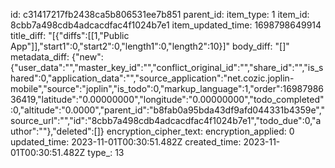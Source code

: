 id: c31417217fb2438ca5b806531ee7b851
parent_id: 
item_type: 1
item_id: 8cbb7a498cdb4adcacdfac4f1024b7e1
item_updated_time: 1698798649914
title_diff: "[{\"diffs\":[[1,\"Public App\"]],\"start1\":0,\"start2\":0,\"length1\":0,\"length2\":10}]"
body_diff: "[]"
metadata_diff: {"new":{"user_data":"","master_key_id":"","conflict_original_id":"","share_id":"","is_shared":0,"application_data":"","source_application":"net.cozic.joplin-mobile","source":"joplin","is_todo":0,"markup_language":1,"order":1698798636419,"latitude":"0.00000000","longitude":"0.00000000","todo_completed":0,"altitude":"0.0000","parent_id":"b8fab0a95bda43df9afd044331b4359e","source_url":"","id":"8cbb7a498cdb4adcacdfac4f1024b7e1","todo_due":0,"author":""},"deleted":[]}
encryption_cipher_text: 
encryption_applied: 0
updated_time: 2023-11-01T00:30:51.482Z
created_time: 2023-11-01T00:30:51.482Z
type_: 13